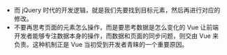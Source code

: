 - 而 jQuery 时代的开发逻辑，就是我们先要找到目标元素，然后再进行对应的修改。
- 不要再思考页面的元素怎么操作，而是要思考数据是怎么变化的
    Vue 让前端开发者能够专注数据本身的操作，而数据和页面的同步问题，则交由 Vue 来负责。这种机制正是 Vue 当初受到开发者青睐的一个重要原因。